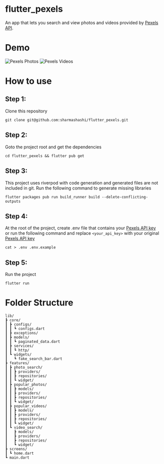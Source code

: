 # flutter_pexels

An app that lets you search and view photos and videos provided by [Pexels API](https://www.pexels.com/api/).

# Demo
![Pexels Photos](/demo/pexels_images_demo.gif) ![Pexels Videos](/demo/pexels_videos_demo.gif)

# How to use
## Step 1:
Clone this repository
```
git clone git@github.com:sharmashashi/flutter_pexels.git
```

## Step 2:
Goto the project root and get the dependencies
```
cd flutter_pexels && flutter pub get
```

## Step 3:
This project uses riverpod with code generation and generated files are not included in git. Run the following command to generate missing libraries
```
flutter packages pub run build_runner build --delete-conflicting-outputs
```

## Step 4:
At the root of the project, create .env file that contains your [Pexels API key](https://www.pexels.com/api/) or run the following command and replace `<your_api_key>` with your original [Pexels API key](https://www.pexels.com/api/)
```
cat > .env .env.example
```

## Step 5:
Run the project
```
flutter run
```

# Folder Structure
```
lib/
┣ core/
┃ ┣ configs/
┃ ┃ ┗ configs.dart
┃ ┣ exceptions/
┃ ┣ models/
┃ ┃ ┗ paginated_data.dart
┃ ┣ services/
┃ ┃ ┗ http/
┃ ┗ widgets/
┃   ┗ fake_search_bar.dart
┣ features/
┃ ┣ photo_search/
┃ ┃ ┣ providers/
┃ ┃ ┣ repositories/
┃ ┃ ┗ widget/
┃ ┣ popular_photos/
┃ ┃ ┣ models/
┃ ┃ ┣ providers/
┃ ┃ ┣ repositories/
┃ ┃ ┗ widget/
┃ ┣ popular_videos/
┃ ┃ ┣ models/
┃ ┃ ┣ providers/
┃ ┃ ┣ repositories/
┃ ┃ ┗ widget/
┃ ┗ video_search/
┃   ┣ models/
┃   ┣ providers/
┃   ┣ repositories/
┃   ┗ widget/
┣ screens/
┃ ┗ home.dart
┗ main.dart
```
